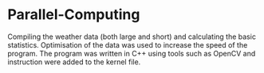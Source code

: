 # Parallel-Computing

Compiling the weather data (both large and short) and calculating the basic statistics. Optimisation of the data was used to increase the speed of the program. The program was written in C++ using tools such as OpenCV and instruction were added to the kernel file.
